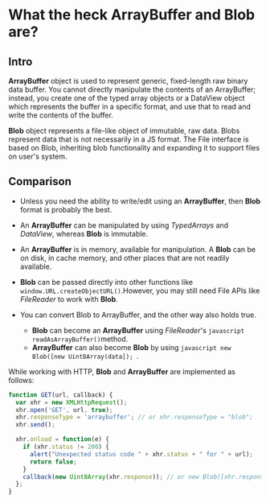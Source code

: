# What the heck ArrayBuffer and Blob are?

## Intro

**ArrayBuffer** object is used to represent generic, fixed-length raw binary data buffer. You cannot directly manipulate the contents of an ArrayBuffer; instead, you create one of the typed array objects or a DataView object which represents the buffer in a specific format, and use that to read and write the contents of the buffer. 

**Blob** object represents a file-like object of immutable, raw data. Blobs represent data that is not necessarily in a JS format. The File interface is based on Blob, inheriting blob functionality and expanding it to support files on user's system. 

## Comparison

* Unless you need the ability to write/edit using an **ArrayBuffer**, then **Blob** format is probably the best.

* An **ArrayBuffer** can be manipulated by using *TypedArrays* and *DataView*, whereas **Blob** is immutable. 

* An **ArrayBuffer** is in memory, available for manipulation. A **Blob** can be on disk, in cache memory, and other places that are not readily available. 

* **Blob** can be passed directly into other functions like ```window.URL.createObjectURL()```.However, you may still need File APIs like *FileReader* to work with **Blob**.

* You can convert Blob to ArrayBuffer, and the other way also holds true. 
   * **Blob** can become an **ArrayBuffer** using *FileReader*'s ```javascript readAsArrayBuffer()```method. 
   * **ArrayBuffer** can also become **Blob** by using ```javascript new Blob([new Uint8Array(data]); ```.
   
While working with HTTP, **Blob** and **ArrayBuffer** are implemented as follows:

```javascript
function GET(url, callback) {
  var xhr = new XMLHttpRequest();
  xhr.open('GET', url, true);
  xhr.responseType = 'arraybuffer'; // or xhr.responseType = "blob";
  xhr.send();

  xhr.onload = function(e) {
    if (xhr.status != 200) {
      alert("Unexpected status code " + xhr.status + " for " + url);
      return false;
    }
    callback(new Uint8Array(xhr.response)); // or new Blob([xhr.response]);
  };
}
```

